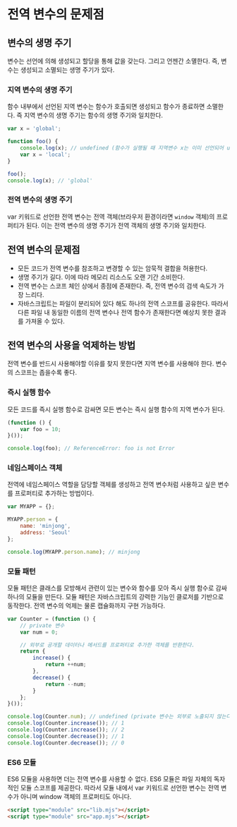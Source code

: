 # 전역 변수의 문제점

## 변수의 생명 주기

변수는 선언에 의해 생성되고 할당을 통해 값을 갖는다. 그리고 언젠간 소멸한다. 즉, 변수는 생성되고 소멸되는 생명 주기가 있다.

### 지역 변수의 생명 주기

함수 내부에서 선언된 지역 변수는 함수가 호출되면 생성되고 함수가 종료하면 소멸한다. 즉 지역 변수의 생명 주기는 함수의 생명 주기와 일치한다.

```javascript
var x = 'global';

function foo() {
    console.log(x); // undefined (함수가 실행될 때 지역변수 x는 이미 선언되어 undefined로 초기화 되어 있다.)
    var x = 'local';
}

foo();
console.log(x); // 'global'
```

### 전역 변수의 생명 주기

var 키워드로 선언한 전역 변수는 전역 객체(브라우저 환경이라면 `window` 객체)의 프로퍼티가 된다. 이는 전역 변수의 생명 주기가 전역 객체의 생명 주기와 일치한다.


## 전역 변수의 문제점

* 모든 코드가 전역 변수를 참조하고 변경할 수 있는 암묵적 결합을 허용한다.
* 생명 주기가 길다. 이에 따라 메모리 리소스도 오랜 기간 소비한다.
* 전역 변수는 스코프 체인 상에서 종점에 존재한다. 즉, 전역 변수의 검색 속도가 가장 느리다. 
* 자바스크립트는 파일이 분리되어 있다 해도 하나의 전역 스코프를 공유한다. 따라서 다른 파일 내 동일한 이름의 전역 변수나 전역 함수가 존재한다면 예상치 못한 결과를 가져올 수 있다.


## 전역 변수의 사용을 억제하는 방법

전역 변수를 반드시 사용해야할 이유를 찾지 못한다면 지역 변수를 사용해야 한다. 변수의 스코프는 좁을수록 좋다.

### 즉시 실행 함수

모든 코드를 즉시 실행 함수로 감싸면 모든 변수는 즉시 실행 함수의 지역 변수가 된다.

```javascript
(function () {
    var foo = 10;
}());

console.log(foo); // ReferenceError: foo is not Error
```

### 네임스페이스 객체

전역에 네임스페이스 역할을 담당할 객체를 생성하고 전역 변수처럼 사용하고 싶은 변수를 프로퍼티로 추가하는 방법이다.

```javascript
var MYAPP = {};

MYAPP.person = {
    name: 'minjong',
    address: 'Seoul'
};

console.log(MYAPP.person.name); // minjong
```

### 모듈 패턴

모듈 패턴은 클래스를 모방해서 관련이 있는 변수와 함수를 모아 즉시 실행 함수로 감싸 하나의 모듈을 만든다. 모듈 패턴은 자바스크립트의 강력한 기능인 클로저를 기반으로 동작한다. 전역 변수의 억제는 물론 캡슐화까지 구현 가능하다.

```javascript
var Counter = (function () {
    // private 변수
    var num = 0;

    // 외부로 공개할 데이터나 메서드를 프로퍼티로 추가한 객체를 반환한다.
    return {
        increase() {
            return ++num;
        },
        decrease() {
            return --num;
        }
    };
}());

console.log(Counter.num); // undefined (private 변수는 외부로 노출되지 않는다.)
console.log(Counter.increase()); // 1
console.log(Counter.increase()); // 2
console.log(Counter.decrease()); // 1
console.log(Counter.decrease()); // 0
```

### ES6 모듈

ES6 모듈을 사용하면 더는 전역 변수를 사용할 수 없다. ES6 모듈은 파일 자체의 독자적인 모듈 스코프를 제공한다. 따라서 모듈 내에서 var 키워드로 선언한 변수는 전역 변수가 아니며 window 객체의 프로퍼티도 아니다.

```html
<script type="module" src="lib.mjs"></script>
<script type="module" src="app.mjs"></script>
```
